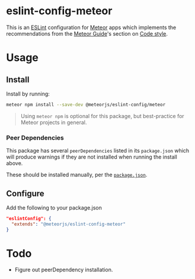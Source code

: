 # eslint-config-meteor

This is an [ESLint](https://eslint.org) configuration for [Meteor](https://www.meteor.com) apps which implements the recommendations from the [Meteor Guide](https://guide.meteor.com/)'s section on [Code style](https://guide.meteor.com/code-style.html#eslint).

# Usage

## Install

Install by running:

```sh
meteor npm install --save-dev @meteorjs/eslint-config/meteor
```

> Using `meteor npm` is optional for this package, but best-practice for Meteor
  projects in general.

### Peer Dependencies

This package has several `peerDependencies` listed in its `package.json` which
will produce warnings if they are not installed when running the install above.

These should be installed manually, per the [`package.json`](package.json).

## Configure

Add the following to your package.json

```json
"eslintConfig": {
  "extends": "@meteorjs/eslint-config-meteor"
}
```

# Todo

- Figure out peerDependency installation.
